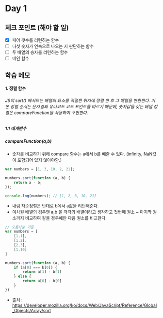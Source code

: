 # Day 1 

## 체크 포인트 (해야 할 일)
- [x] 페어 갯수를 리턴하는 함수
- [ ] 다섯 숫자가 연속으로 나오는 지 판단하는 함수
- [ ] 두 배열의 승자를 리턴하는 함수
- [ ] 메인 함수
## 학습 메모

####  1. 정렬 함수
###### JS의 sort() 메서드는  배열의 요소를 적절한 위치에 정렬 한 후 그 배열을 반환한다. 기본 정렬 순서는 문자열의 유니코드 코드 포인트를 따르기 때문에, 숫자값을 갖는 배열 정렬은 compareFunction을 사용하여 구현한다. 

##### 1.1 매개변수 
##### compareFunction(a,b)

- 숫자를 비교하기 위해 compare 함수는 a에서 b를 빼줄 수 있다. (infinity, NaN값이 포함되어 있지 않아야함.)

```javascript
var numbers = [1, 3, 10, 2, 21];

numbers.sort(function (a, b) {
    return a - b;
});

console.log(numbers); // [1, 2, 3, 10, 21]
```

- 내림 차순정렬은 반대로 b에서 a값을 리턴해준다. 
- 이차원 배열의 경우엔 a,b 을 각각의 배열이라고 생각하고 첫번째 원소 ~ 마지막 원소까지 비교하여 같을 경우에만 다음 원소를 비교한다.

```javascript
// 오름차순 기준
var numbers = [
    [1,1],
    [1,2],
    [2,3],
    [1,10]
]

numbers.sort(function (a, b) {
    if (a[0] === b[0]) {
        return a[1] - b[1]
    } else {
        return a[0] - b[0]
    }
})
```

* 출처 : <https://developer.mozilla.org/ko/docs/Web/JavaScript/Reference/Global_Objects/Array/sort>